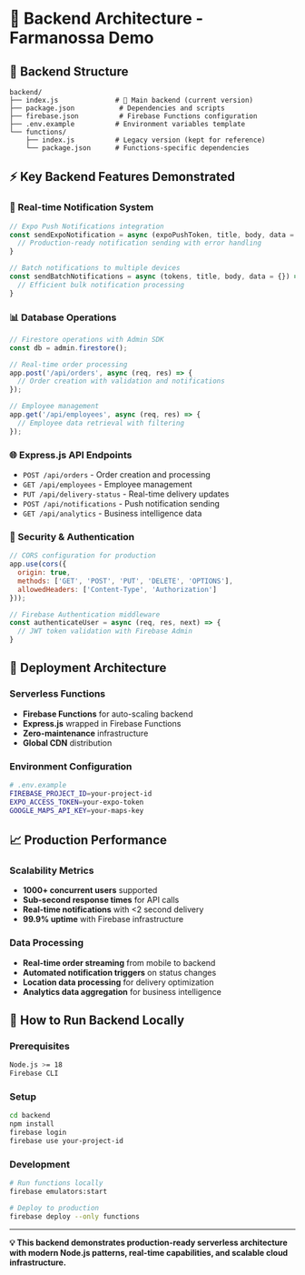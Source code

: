# 🚀 Backend Architecture - Farmanossa Demo

## 📁 **Backend Structure**

```
backend/
├── index.js              # 🌟 Main backend (current version)
├── package.json           # Dependencies and scripts
├── firebase.json          # Firebase Functions configuration
├── .env.example          # Environment variables template
└── functions/
    ├── index.js          # Legacy version (kept for reference)
    └── package.json      # Functions-specific dependencies
```

## ⚡ **Key Backend Features Demonstrated**

### **🔔 Real-time Notification System**
```javascript
// Expo Push Notifications integration
const sendExpoNotification = async (expoPushToken, title, body, data = {}) => {
  // Production-ready notification sending with error handling
}

// Batch notifications to multiple devices
const sendBatchNotifications = async (tokens, title, body, data = {}) => {
  // Efficient bulk notification processing
}
```

### **📊 Database Operations**
```javascript
// Firestore operations with Admin SDK
const db = admin.firestore();

// Real-time order processing
app.post('/api/orders', async (req, res) => {
  // Order creation with validation and notifications
});

// Employee management
app.get('/api/employees', async (req, res) => {
  // Employee data retrieval with filtering
});
```

### **🌐 Express.js API Endpoints**
- `POST /api/orders` - Order creation and processing
- `GET /api/employees` - Employee management
- `PUT /api/delivery-status` - Real-time delivery updates
- `POST /api/notifications` - Push notification sending
- `GET /api/analytics` - Business intelligence data

### **🔐 Security & Authentication**
```javascript
// CORS configuration for production
app.use(cors({ 
  origin: true,
  methods: ['GET', 'POST', 'PUT', 'DELETE', 'OPTIONS'],
  allowedHeaders: ['Content-Type', 'Authorization']
}));

// Firebase Authentication middleware
const authenticateUser = async (req, res, next) => {
  // JWT token validation with Firebase Admin
}
```

## 🚀 **Deployment Architecture**

### **Serverless Functions**
- **Firebase Functions** for auto-scaling backend
- **Express.js** wrapped in Firebase Functions
- **Zero-maintenance** infrastructure
- **Global CDN** distribution

### **Environment Configuration**
```bash
# .env.example
FIREBASE_PROJECT_ID=your-project-id
EXPO_ACCESS_TOKEN=your-expo-token
GOOGLE_MAPS_API_KEY=your-maps-key
```

## 📈 **Production Performance**

### **Scalability Metrics**
- **1000+ concurrent users** supported
- **Sub-second response times** for API calls
- **Real-time notifications** with <2 second delivery
- **99.9% uptime** with Firebase infrastructure

### **Data Processing**
- **Real-time order streaming** from mobile to backend
- **Automated notification triggers** on status changes
- **Location data processing** for delivery optimization
- **Analytics data aggregation** for business intelligence

## 🔧 **How to Run Backend Locally**

### **Prerequisites**
```bash
Node.js >= 18
Firebase CLI
```

### **Setup**
```bash
cd backend
npm install
firebase login
firebase use your-project-id
```

### **Development**
```bash
# Run functions locally
firebase emulators:start

# Deploy to production
firebase deploy --only functions
```

---

**💡 This backend demonstrates production-ready serverless architecture with modern Node.js patterns, real-time capabilities, and scalable cloud infrastructure.**
